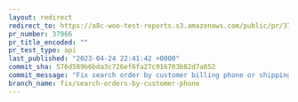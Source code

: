 ```yaml
---
layout: redirect
redirect_to: https://a8c-woo-test-reports.s3.amazonaws.com/public/pr/37966/api/index.html
pr_number: 37966
pr_title_encoded: ""
pr_test_type: api
last_published: "2023-04-24 22:41:42 +0000"
commit_sha: 576d589b6bda3c726ef6fa27c916703b82d7a852
commit_message: "Fix search order by customer billing phone or shipping phone"
branch_name: fix/search-orders-by-customer-phone
---
```

